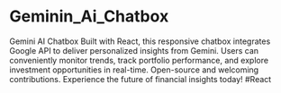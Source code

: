 # Geminin_Ai_Chatbox
 Gemini AI Chatbox  Built with React, this responsive chatbox integrates Google API to deliver personalized insights from Gemini. Users can conveniently monitor trends, track portfolio performance, and explore investment opportunities in real-time. Open-source and welcoming contributions. Experience the future of financial insights today! #React 
